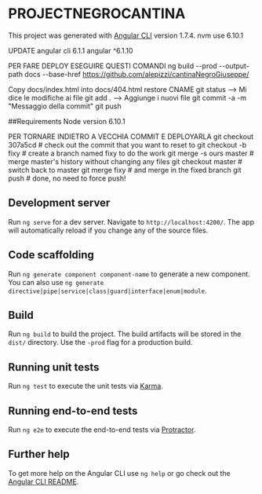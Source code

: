 # PROJECTNEGROCANTINA

This project was generated with [Angular CLI](https://github.com/angular/angular-cli) version 1.7.4.
nvm use 6.10.1

UPDATE
angular cli 6.1.1 angular ^6.1.10

PER FARE DEPLOY ESEGUIRE QUESTI COMANDI
ng build --prod --output-path docs --base-href https://github.com/alepizzi/cantinaNegroGiuseppe/

Copy docs/index.html into docs/404.html restore CNAME
git status --> Mi dice le modifiche ai file
git add . --> Aggiunge i nuovi file
git commit -a -m "Messaggio della commit"
git push

##Requirements
Node version 6.10.1

PER TORNARE INDIETRO A VECCHIA COMMIT E DEPLOYARLA
git checkout 307a5cd # check out the commit that you want to reset to
git checkout -b fixy # create a branch named fixy to do the work
git merge -s ours master # merge master's history without changing any files
git checkout master # switch back to master
git merge fixy # and merge in the fixed branch
git push # done, no need to force push!

## Development server

Run `ng serve` for a dev server. Navigate to `http://localhost:4200/`. The app will automatically reload if you change any of the source files.

## Code scaffolding

Run `ng generate component component-name` to generate a new component. You can also use `ng generate directive|pipe|service|class|guard|interface|enum|module`.

## Build

Run `ng build` to build the project. The build artifacts will be stored in the `dist/` directory. Use the `-prod` flag for a production build.

## Running unit tests

Run `ng test` to execute the unit tests via [Karma](https://karma-runner.github.io).

## Running end-to-end tests

Run `ng e2e` to execute the end-to-end tests via [Protractor](http://www.protractortest.org/).

## Further help

To get more help on the Angular CLI use `ng help` or go check out the [Angular CLI README](https://github.com/angular/angular-cli/blob/master/README.md).
